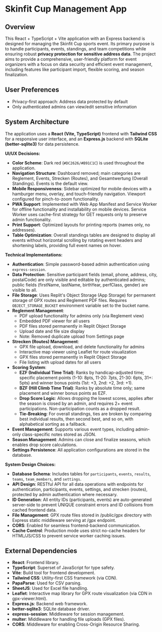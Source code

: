 # Skinfit Cup Management App

## Overview
This React + TypeScript + Vite application with an Express backend is designed for managing the Skinfit Cup sports event. Its primary purpose is to handle participants, events, standings, and team competitions while ensuring robust **privacy protection for sensitive address data**. The project aims to provide a comprehensive, user-friendly platform for event organizers with a focus on data security and efficient event management, including features like participant import, flexible scoring, and season finalization.

## User Preferences
- Privacy-first approach: Address data protected by default
- Only authenticated admins can view/edit sensitive information

## System Architecture
The application uses a **React (Vite, TypeScript)** frontend with **Tailwind CSS** for a responsive user interface, and an **Express.js** backend with **SQLite (better-sqlite3)** for data persistence.

**UI/UX Decisions:**
- **Color Scheme**: Dark red (`#DC2626/#B91C1C`) is used throughout the application.
- **Navigation Structure**: Dashboard removed; main categories are Reglement, Events, Strecken (Routes), and Gesamtwertung (Overall Standings). Events is the default view.
- **Mobile Responsiveness**: Sidebar optimized for mobile devices with a hamburger menu, overlay, and touch-friendly navigation. Viewport configured for pinch-to-zoom functionality.
- **PWA Support**: Implemented with Web App Manifest and Service Worker for offline functionality and installability on mobile devices. Service Worker uses cache-first strategy for GET requests only to preserve admin functionality.
- **Print Support**: Optimized layouts for printing reports (names only, no addresses).
- **Table Optimization**: Overall standings tables are designed to display all events without horizontal scrolling by rotating event headers and shortening labels, providing full event names on hover.

**Technical Implementations:**
- **Authentication**: Simple password-based admin authentication using `express-session`.
- **Data Protection**: Sensitive participant fields (email, phone, address, city, postalCode) are only visible and editable by authenticated admins; public fields (firstName, lastName, birthYear, perfClass, gender) are visible to all.
- **File Storage**: Uses Replit's Object Storage (App Storage) for permanent storage of GPX routes and Reglement PDF files. Requires `OBJECT_STORAGE_BUCKET` environment variable set to the bucket name.
- **Reglement Management**: 
    - PDF upload functionality for admins only (via Reglement view)
    - Embedded PDF viewer for all users
    - PDF files stored permanently in Replit Object Storage
    - Upload date and file size display
    - Note: Removed duplicate upload from Settings page
- **Strecken (Routes) Management**: 
    - GPX file upload, download, and delete functionality for admins
    - Interactive map viewer using Leaflet for route visualization
    - GPX files stored permanently in Replit Object Storage
    - File listing with upload dates for all users
- **Scoring System**:
    - **EZF (Individual Time Trial)**: Ranks by handicap-adjusted time; specific placement points (1-10: 8pts, 11-20: 7pts, 21-30: 6pts, 31+: 5pts) and winner bonus points (1st: +3, 2nd: +2, 3rd: +1).
    - **BZF (Hill Climb Time Trial)**: Ranks by absolute time only; same placement and winner bonus points as EZF.
    - **Drop Score Logic**: Allows dropping the lowest scores, applies after the season is closed by an admin, and requires 2+ event participations. Non-participation counts as a dropped result.
    - **Tie-Breaking**: For overall standings, ties are broken by comparing best individual results, then second best, and so on, with alphabetical sorting as a fallback.
- **Event Management**: Supports various event types, including admin-only class-specific notes stored as JSON.
- **Season Management**: Admins can close and finalize seasons, which enables drop score calculations.
- **Settings Persistence**: All application configurations are stored in the database.

**System Design Choices:**
- **Database Schema**: Includes tables for `participants`, `events`, `results`, `teams`, `team_members`, and `settings`.
- **API Design**: RESTful API for all data operations with endpoints for authentication, participants, events, settings, and strecken (routes), protected by admin authentication where necessary.
- **ID Generation**: All entity IDs (participants, events) are auto-generated server-side to prevent UNIQUE constraint errors and ID collisions from cached frontend data.
- **File Management**: GPX route files stored in /public/gpx directory with Express static middleware serving at /gpx endpoint.
- **CORS**: Enabled for seamless frontend-backend communication.
- **Cache Control**: Production mode uses strict no-cache headers for HTML/JS/CSS to prevent service worker caching issues.

## External Dependencies
- **React**: Frontend library.
- **TypeScript**: Superset of JavaScript for type safety.
- **Vite**: Build tool for frontend development.
- **Tailwind CSS**: Utility-first CSS framework (via CDN).
- **PapaParse**: Used for CSV parsing.
- **SheetJS**: Used for Excel file handling.
- **Leaflet**: Interactive map library for GPX route visualization (via CDN in gpx-viewer.html).
- **Express.js**: Backend web framework.
- **better-sqlite3**: SQLite database driver.
- **express-session**: Middleware for session management.
- **multer**: Middleware for handling file uploads (GPX files).
- **CORS**: Middleware for enabling Cross-Origin Resource Sharing.